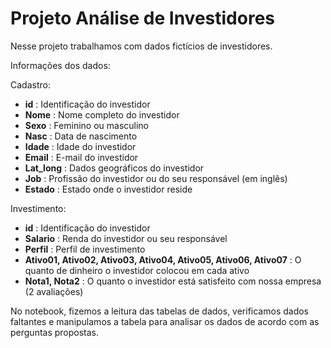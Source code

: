 # Projeto Análise de Investidores

Nesse projeto trabalhamos com dados fictícios de investidores.

Informações dos dados:

Cadastro:
- **id** : Identificação do investidor
- **Nome** : Nome completo do investidor 
- **Sexo** : Feminino ou masculino
- **Nasc** : Data de nascimento
- **Idade** : Idade do investidor 
- **Email** : E-mail do investidor
- **Lat_long** : Dados geográficos do investidor
- **Job** : Profissão do investidor ou do seu responsável (em inglês)
- **Estado** : Estado onde o investidor reside

Investimento:
- **id** : Identificação do investidor
- **Salario** : Renda do investidor ou seu responsável
- **Perfil** : Perfil de investimento
- **Ativo01, Ativo02, Ativo03, Ativo04, Ativo05, Ativo06, Ativo07** : O quanto de dinheiro o investidor colocou em cada ativo
- **Nota1, Nota2** : O quanto o investidor está satisfeito com nossa empresa (2 avaliações)

No notebook, fizemos a leitura das tabelas de dados, verificamos dados faltantes e manipulamos a tabela para analisar os dados de acordo com as perguntas propostas. 